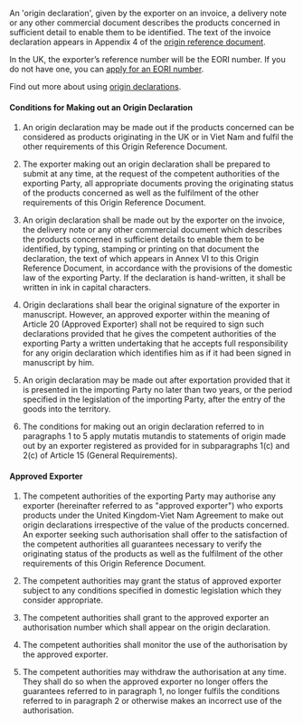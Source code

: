 An 'origin declaration', given by the exporter on an invoice, a delivery note or any other commercial document describes the products concerned in sufficient detail to enable them to be identified. The text of the invoice declaration appears in Appendix 4 of the [origin reference document](ord).

In the UK, the exporter’s reference number will be the EORI number. If you do not have one, you can [apply for an EORI number](https://www.gov.uk/eori). 

Find out more about using [origin declarations](https://www.gov.uk/guidance/get-proof-of-origin-for-your-goods#origin-declaration).

#### Conditions for Making out an Origin Declaration

1. An origin declaration may be made out if the products concerned can be considered as products originating in the UK or in Viet Nam and fulfil the other requirements of this Origin Reference Document.

2. The exporter making out an origin declaration shall be prepared to submit at any time, at the request of the competent authorities of the exporting Party, all appropriate documents proving the originating status of the products concerned as well as the fulfilment of the other requirements of this Origin Reference Document.

3. An origin declaration shall be made out by the exporter on the invoice, the delivery note or any other commercial document which describes the products concerned in sufficient details to enable them to be identified, by typing, stamping or printing on that document the declaration, the text of which appears in Annex VI to this Origin Reference Document,  in accordance with the provisions of the domestic law of the exporting Party. If the declaration is hand-written, it shall be written in ink in capital characters.

4. Origin declarations shall bear the original signature of the exporter in manuscript. However, an approved exporter within the meaning of Article 20 (Approved Exporter) shall not be required to sign such declarations provided that he gives the competent authorities of the exporting Party a written undertaking that he accepts full responsibility for any origin declaration which identifies him as if it had been signed in manuscript by him.

5. An origin declaration may be made out after exportation provided that it is presented in the importing Party no later than two years, or the period specified in the legislation of the importing Party, after the entry of the goods into the territory.

6. The conditions for making out an origin declaration referred to in paragraphs 1 to 5 apply mutatis mutandis to statements of origin made out by an exporter registered as provided for in subparagraphs 1(c) and 2(c) of Article 15 (General Requirements). 

#### Approved Exporter

1. The competent authorities of the exporting Party may authorise any exporter (hereinafter referred to as "approved exporter") who exports products under the United Kingdom-Viet Nam Agreement to make out origin declarations irrespective of the value of the products concerned. An exporter seeking such authorisation shall offer to the satisfaction of the competent authorities all guarantees necessary to verify the originating status of the products as well as the fulfilment of the other requirements of this Origin Reference Document.

2. The competent authorities may grant the status of approved exporter subject to any conditions specified in domestic legislation which they consider appropriate.

3. The competent authorities shall grant to the approved exporter an authorisation number which shall appear on the origin declaration.

4. The competent authorities shall monitor the use of the authorisation by the approved exporter.

5. The competent authorities may withdraw the authorisation at any time. They shall do so when the approved exporter no longer offers the guarantees referred to in paragraph 1, no longer fulfils the conditions referred to in paragraph 2 or otherwise makes an incorrect use of the authorisation. 
